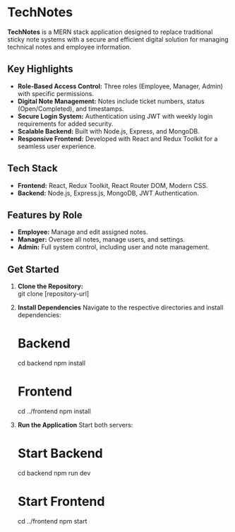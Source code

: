 # TechNotes

**TechNotes** is a MERN stack application designed to replace traditional sticky note systems with a secure and efficient digital solution for managing technical notes and employee information.

## Key Highlights

- **Role-Based Access Control:** Three roles (Employee, Manager, Admin) with specific permissions.  
- **Digital Note Management:** Notes include ticket numbers, status (Open/Completed), and timestamps.  
- **Secure Login System:** Authentication using JWT with weekly login requirements for added security.  
- **Scalable Backend:** Built with Node.js, Express, and MongoDB.  
- **Responsive Frontend:** Developed with React and Redux Toolkit for a seamless user experience.

## Tech Stack

- **Frontend:** React, Redux Toolkit, React Router DOM, Modern CSS.  
- **Backend:** Node.js, Express.js, MongoDB, JWT Authentication.

## Features by Role

- **Employee:** Manage and edit assigned notes.  
- **Manager:** Oversee all notes, manage users, and settings.  
- **Admin:** Full system control, including user and note management.

## Get Started

1. **Clone the Repository:**  
   git clone [repository-url]
   
2. **Install Dependencies**
   Navigate to the respective directories and install dependencies:
   # Backend
   cd backend
   npm install
   
   # Frontend
   cd ../frontend
   npm install
3. **Run the Application**
   Start both servers:
   # Start Backend
   cd backend
   npm run dev
   
   # Start Frontend
   cd ../frontend
   npm start
